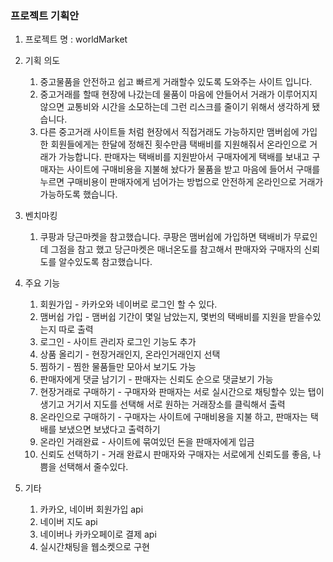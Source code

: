 ### 프로젝트 기획안

1. 프로젝트 명 : worldMarket

2. 기획 의도
    1. 중고물품을 안전하고 쉽고 빠르게 거래할수 있도록 도와주는 사이트 입니다.
    2. 중고거래를 할때 현장에 나갔는데 물품이 마음에 안들어서 거래가 이루어지지 않으면 교통비와 시간을 소모하는데 그런 리스크를 줄이기 위해서 생각하게 됐습니다.
    3. 다른 중고거래 사이트들 처럼 현장에서 직접거래도 가능하지만 맴버쉽에 가입한 회원들에게는 한달에 정해진 횟수만큼 택배비를 지원해줘서 온라인으로 거래가 가능합니다. 판매자는 택배비를 지원받아서 구매자에게 택배를 보내고 구매자는 사이트에 구매비용을 지불해 놨다가 물품을 받고 마음에 들어서 구매를 누르면 구매비용이 판매자에게 넘어가는 방법으로 안전하게 온라인으로 거래가 가능하도록 했습니다.
    
3. 벤치마킹
    1. 쿠팡과 당근마켓을 참고했습니다. 쿠팡은 맴버쉽에 가입하면 택배비가 무료인데 그점을 참고 했고 당근마켓은 매너온도를 참고해서 판매자와 구매자의 신뢰도를 알수있도록 참고했습니다. 
    
4. 주요 기능 
    1. 회원가입 - 카카오와 네이버로 로그인 할 수 있다.
    2. 맴버쉽 가입 - 맴버쉽 기간이 몇일 남았는지, 몇번의 택배비를 지원을 받을수있는지 따로 출력
    3. 로그인 - 사이트 관리자 로그인 기능도 추가
    4. 상품 올리기 - 현장거래인지, 온라인거래인지 선택
    5. 찜하기 - 찜한 물품들만 모아서 보기도 가능
    6. 판매자에게 댓글 남기기 - 판매자는 신뢰도 순으로 댓글보기 가능
    7. 현장거래로 구매하기 - 구매자와 판매자는 서로 실시간으로 채팅할수 있는 탭이 생기고 거기서 지도를 선택해 서로 원하는 거래장소를 클릭해서 출력
    8. 온라인으로 구매하기 - 구매자는 사이트에 구매비용을 지불 하고, 판매자는 택배를 보냈으면 보냈다고 출력하기 
    9. 온라인 거래완료 - 사이트에 묶여있던 돈을 판매자에게 입금
    10. 신뢰도 선택하기 - 거래 완료시 판매자와 구매자는 서로에게 신뢰도를 좋음, 나쁨을 선택해서 줄수있다.
    
3. 기타
    1. 카카오, 네이버 회원가입 api
    2. 네이버 지도 api
    3. 네이버나 카카오페이로 결제 api
    4. 실시간채팅을 웹소켓으로 구현

